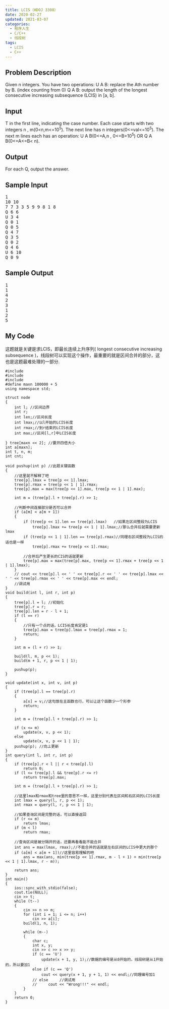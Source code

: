 ```yaml
---
title: LCIS（HDOJ 3308）
date: 2020-02-27
updated: 2021-03-07
categories:
  - 程序人生
  - C/C++
  - 线段树
tags:
  - LCIS
  - C++
---
```


<h2><strong>Problem Description</strong> </h2>

Given n integers.
You have two operations:
U A B: replace the Ath number by B. (index counting from 0)
Q A B: output the length of the longest consecutive increasing subsequence (LCIS) in [a, b].

<h2><strong>Input</strong> </h2>

T in the first line, indicating the case number.
Each case starts with two integers n , m(0<n,m<=10<sup>5</sup>).
The next line has n integers(0<=val<=10<sup>5</sup>).
The next m lines each has an operation:
U A B(0<=A,n , 0<=B=10<sup>5</sup>)
OR
Q A B(0<=A<=B< n). 

<h2><strong>Output</strong> </h2>

For each Q, output the answer. </pre>

<h2><strong>Sample Input</strong> </h2>

<pre class="wp-block-preformatted">1
10 10
7 7 3 3 5 9 9 8 1 8 
Q 6 6
U 3 4
Q 0 1
Q 0 5
Q 4 7
Q 3 5
Q 0 2
Q 4 6
U 6 10
Q 0 9</pre>

<h2><strong>Sample Output</strong> </h2>

<pre class="wp-block-preformatted">1
1
4
2
3
1
2
5</pre>

<h2>My Code</h2>

<p>这题就是关键是求LCIS，即最长连续上升序列( longest consecutive increasing subsequence )，线段树可以实现这个操作，最重要的就是区间合并的部分，这也是这题最难处理的一部分.</p>

<pre class="wp-block-code"><code lang="cpp" class="language-cpp line-numbers">#include <iostream>
#include <cstring>
#include <cstdio>
#define maxn 100000 + 5
using namespace std;

struct node
{
    int l; //区间边界
    int r;
    int len;//区间长度
    int lmax;//以l开始的LCIS长度
    int rmax;//到r结束的LCIS长度
    int max;//区间[l,r]中LCIS长度

} tree[maxn << 2]; //要开四倍大小
int a[maxn];
int t, n, m;
int cnt;

void pushup(int p) //此题关键函数
{
    //这里就不解释了吧
    tree[p].lmax = tree[p << 1].lmax;
    tree[p].rmax = tree[p << 1 | 1].rmax;
    tree[p].max = max(tree[p << 1].max, tree[p << 1 | 1].max);

    int m = (tree[p].l + tree[p].r) >> 1;

    //判断中间连接部分是否可以合并
    if (a[m] < a[m + 1])
    {
        if (tree[p << 1].len == tree[p].lmax)   //如果左区间整段为LCIS
            tree[p].lmax += tree[p << 1 | 1].lmax;//那么合并后就需要更新lmax
        if (tree[p << 1 | 1].len == tree[p].rmax)//同理右区间整段为LCIS的话也是一样
            tree[p].rmax += tree[p << 1].rmax;

        //合并后产生更长的CIS的话就更新
        tree[p].max = max(tree[p].max, tree[p << 1].rmax + tree[p << 1 | 1].lmax);
    }
    // cout << tree[p].l << ' ' << tree[p].r << ' ' << tree[p].lmax << ' ' << tree[p].rmax << ' ' << tree[p].max << endl;
    //调试用
}
void build(int l, int r, int p)
{
    tree[p].l = l; //初始化
    tree[p].r = r;
    tree[p].len = r - l + 1;
    if (l == r)
    {
        //只有一个点的话，LCIS长度肯定是1
        tree[p].max = tree[p].lmax = tree[p].rmax = 1;
        return;
    }

    int m = (l + r) >> 1;

    build(l, m, p << 1);
    build(m + 1, r, p << 1 | 1);

    pushup(p);
}

void update(int x, int v, int p)
{
    if (tree[p].l == tree[p].r)
    {
        a[x] = v;//这句放在主函数也行，可以让这个函数少一个形参
        return;
    }

    int m = (tree[p].l + tree[p].r) >> 1;

    if (x <= m)
        update(x, v, p << 1);
    else
        update(x, v, p << 1 | 1);
    pushup(p); //向上更新
}
int query(int l, int r, int p)
{
    if (tree[p].r < l || r < tree[p].l)
        return 0;
    if (l <= tree[p].l && tree[p].r <= r)
        return tree[p].max;

    int m = (tree[p].l + tree[p].r) >> 1;

    //这里lmax和rmax和tree里的意思不一样，这里分别代表左区间和右区间的LCIS长度
    int lmax = query(l, r, p << 1);
    int rmax = query(l, r, p << 1 | 1);

    //如果查询区间是完整的话，可以直接返回
    if (r <= m)   
        return lmax;
    if (m < l)
        return rmax;
  
    //查询区间是被分隔开的话，还要再看看能不能合并
    int ans = max(lmax, rmax);//不能合并的话就是左右区间的LCIS中更大的那个
    if (a[m] < a[m + 1])//这里容易理解的吧
        ans = max(ans, min(tree[p << 1].rmax, m - l + 1) + min(tree[p << 1 | 1].lmax, r - m));

    return ans;
}
int main()
{
    ios::sync_with_stdio(false);
    cout.tie(NULL);
    cin >> t;
    while (t--)
    {
        cin >> n >> m;
        for (int i = 1; i <= n; i++)
            cin >> a[i];
        build(1, n, 1);

        while (m--)
        {
            char c;
            int x, y;
            cin >> c >> x >> y;
            if (c == 'U')
                update(x + 1, y, 1);//数据的编号是从0开始的，线段树是从1开始的，所以要加1
            else if (c == 'Q')
                cout << query(x + 1, y + 1, 1) << endl;//同理编号加1
            // else     //调试用
            //     cout << "Wrong!!!" << endl;
        }
    }
    return 0;
}</code></pre>
